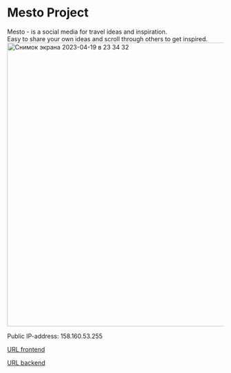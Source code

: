 # Mesto Project

Mesto - is a social media for travel ideas and inspiration.\
Easy to share your own ideas and scroll through others to get inspired.
<img width="661" alt="Снимок экрана 2023-04-19 в 23 34 32" src="https://user-images.githubusercontent.com/63603457/233091630-c60f9fab-7726-4089-ae2b-518035be5552.png">


Public IP-address: 158.160.53.255

[URL frontend](mestoproject.nomoredomains.club)

[URL backend](api.mestoproject.nomoredomains.club)
